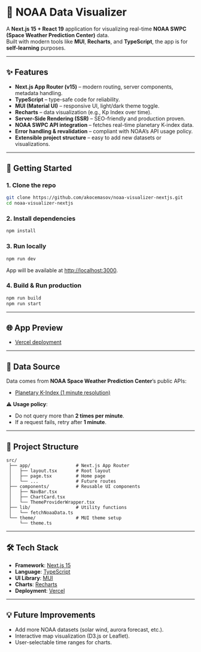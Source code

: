 # 🌌 NOAA Data Visualizer

A **Next.js 15 + React 19** application for visualizing real-time **NOAA SWPC (Space Weather Prediction Center)** data.  
Built with modern tools like **MUI**, **Recharts**, and **TypeScript**, the app is for **self-learning** purposes.

---

## ✨ Features

- **Next.js App Router (v15)** – modern routing, server components, metadata handling.
- **TypeScript** – type-safe code for reliability.
- **MUI (Material UI)** – responsive UI, light/dark theme toggle.
- **Recharts** – data visualization (e.g., Kp Index over time).
- **Server-Side Rendering (SSR)** – SEO-friendly and production proven.
- **NOAA SWPC API integration** – fetches real-time planetary K-index data.
- **Error handling & revalidation** – compliant with NOAA’s API usage policy.
- **Extensible project structure** – easy to add new datasets or visualizations.

---

## 🚀 Getting Started

### 1. Clone the repo
```bash
git clone https://github.com/akocemasov/noaa-visualizer-nextjs.git
cd noaa-visualizer-nextjs
```

### 2. Install dependencies

```bash
npm install
```

### 3. Run locally

```bash
npm run dev
```

App will be available at [http://localhost:3000](http://localhost:3000).

### 4. Build & Run production

```bash
npm run build
npm run start
```

---

## 🌐 App Preview

* [Vercel deployment](https://noaa-visualizer-nextjs.vercel.app/)

---

## 📡 Data Source

Data comes from **NOAA Space Weather Prediction Center**’s public APIs:

* [Planetary K-Index (1 minute resolution)](https://services.swpc.noaa.gov/json/planetary_k_index_1m.json)

⚠️ **Usage policy**:

* Do not query more than **2 times per minute**.
* If a request fails, retry after **1 minute**.

---

## 📂 Project Structure

```
src/
 ├── app/                 # Next.js App Router
 │   ├── layout.tsx       # Root layout
 │   ├── page.tsx         # Home page
 │   └── ...              # Future routes
 ├── components/          # Reusable UI components
 │   ├── NavBar.tsx
 │   ├── ChartCard.tsx
 │   └── ThemeProviderWrapper.tsx
 ├── lib/                 # Utility functions
 │   └── fetchNoaaData.ts
 └── theme/               # MUI theme setup
     └── theme.ts
```

---

## 🛠️ Tech Stack

* **Framework**: [Next.js 15](https://nextjs.org/)
* **Language**: [TypeScript](https://www.typescriptlang.org/)
* **UI Library**: [MUI](https://mui.com/)
* **Charts**: [Recharts](https://recharts.org/en-US/)
* **Deployment**: [Vercel](https://vercel.com/)

---

## 💡 Future Improvements

* Add more NOAA datasets (solar wind, aurora forecast, etc.).
* Interactive map visualization (D3.js or Leaflet).
* User-selectable time ranges for charts.
